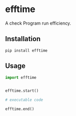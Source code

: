 # efftime
A check Program run efficiency.

## Installation
```console
pip install efftime
```

## Usage
```python
import efftime


efftime.start()

# executable code

efftime.end()
```
